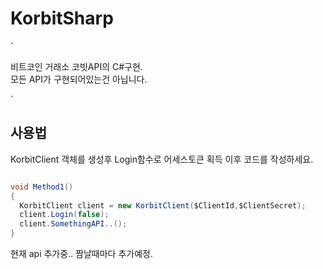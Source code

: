 # KorbitSharp
`

 비트코인 거래소 코빗API의 C#구현.  
 모든 API가 구현되어있는건 아닙니다.
 
`
 
## 사용법

KorbitClient 객체를 생성후 Login함수로 어세스토큰 획득 이후 코드를 작성하세요.

 ```cs
 
void Method1()
{
   KorbitClient client = new KorbitClient($ClientId,$ClientSecret);  
   client.Login(false);
   client.SomethingAPI..(); 
}
 ```

현재 api 추가중.. 짬날때마다 추가예정.
